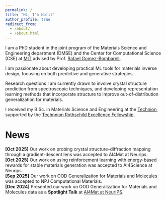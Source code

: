 ```yaml
---
permalink: /
title: "Hi, I'm Nofit"
author_profile: true
redirect_from: 
  - /about/
  - /about.html
---
```


I am a PhD student in the joint program of the Materials Science and Engineering department (DMSE) and the Center for Computational Science (CSE) at [MIT](https://dmse.mit.edu/) advised by Prof. [Rafael Gomez-Bombarelli](https://dmse.mit.edu/faculty/rafael-gomez-bombarelli/).

I am passionate about developing practical ML tools for materials inverse design, focusing on both predictive
and generative strategies. 

Research questions I am currently drawn to involve crystal structure prediction from spectroscopic techniques, and developing representation learning methods that incorporate structure to improve out-of-distribution generalization for materials.

I received my B.Sc. in Materials Science and Engineering at the [Technion](https://www.technion.ac.il/en/home-2/), supported by the [Technnion Rothschild Excellence Fellowship](https://excellence.technion.ac.il/en/).

News
======
**[Oct 2025]** Our work on probing crystal structure–diffraction mapping through a gradient-descent lens was accepted to AI4Mat at Neurips.\
**[Oct 2025]** Our work on using reinforcement learning with energy-based rewards for stable materials generation was accepted to AI4Science at Neurips.\
**[Sep 2025]** Our work on OOD Generalization for Materials and Molecules was accepted to NPJ Computational Materials.\
**[Dec 2024]** Presented our work on OOD Generalization for Materials and Molecules data as a **Spotlight Talk** at [AI4Mat at NeurIPS](https://sites.google.com/view/ai4mat).